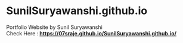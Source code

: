 # SunilSuryawanshi.github.io
Portfolio Website by Sunil Suryawanshi <br> 
Check Here :<b> https://07sraje.github.io/SunilSuryawanshi.github.io/  </b>
